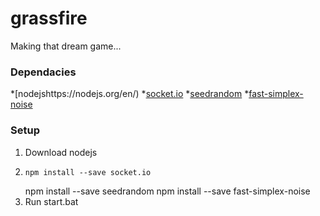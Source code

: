 # grassfire
Making that dream game...

### Dependacies
*[nodejshttps://nodejs.org/en/)
*[socket.io](https://github.com/socketio/socket.io/)
*[seedrandom](https://github.com/davidbau/seedrandom)
*[fast-simplex-noise](https://github.com/joshforisha/fast-simplex-noise-js)

### Setup
1. Download nodejs
2.     npm install --save socket.io
    npm install --save seedrandom
    npm install --save fast-simplex-noise
3. Run start.bat


